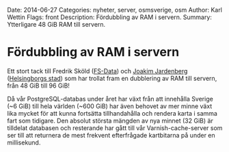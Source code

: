 Date: 2014-06-27
Categories: nyheter, server, osmsverige, osm
Author: Karl Wettin
Flags: front
Description: Fördubbling av RAM i servern.
Summary: Ytterligare 48 GiB RAM till servern.


# Fördubbling av RAM i servern

Ett stort tack till Fredrik Sköld ([FS-Data](https://fsdata.se/)) och [Joakim Jardenberg](http://jardenberg.se/) ([Helsingborgs stad](http://www.helsingborg.se/)) som har trollat fram en dubblering av RAM till servern, från 48 GiB till 96 GiB!

Då vår PostgreSQL-databas under året har växt från att innehålla Sverige (~6 GiB) till hela världen (~600 GiB) har även behovet av  mer minne växt lika mycket för att kunna fortsätta tillhandahålla och rendera karta i samma fart som tidigare. Den absolut största mängden av nya minnet (32 GiB) är tilldelat databasen och resterande har gått till vår Varnish-cache-server som ser till att returnera de mest frekvent efterfrågade kartbitarna på under en millisekund.

